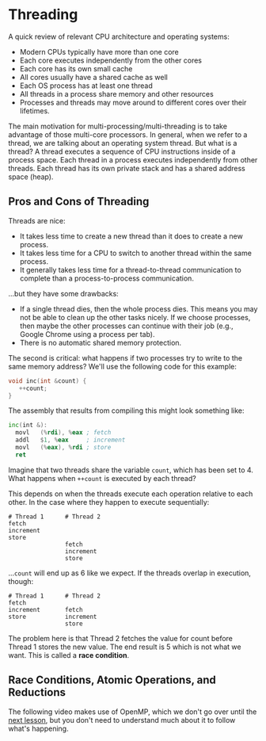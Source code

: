 ---
---

# Threading

A quick review of relevant CPU architecture and operating systems:

- Modern CPUs typically have more than one core
- Each core executes independently from the other cores
- Each core has its own small cache
- All cores usually have a shared cache as well
- Each OS process has at least one thread
- All threads in a process share memory and other resources
- Processes and threads may move around to different cores over their lifetimes.

The main motivation for multi-processing/multi-threading is to take advantage of those multi-core processors. In general, when we refer to a thread, we are talking about an operating system thread. But what is a thread? A thread executes a sequence of CPU instructions inside of a process space. Each thread in a process executes independently from other threads. Each thread has its own private stack and has a shared address space (heap).

## Pros and Cons of Threading

Threads are nice:

- It takes less time to create a new thread than it does to create a new process.
- It takes less time for a CPU to switch to another thread within the same process.
- It generally takes less time for a thread-to-thread communication to complete than a process-to-process communication.

...but they have some drawbacks:

- If a single thread dies, then the whole process dies. This means you may not be able to clean up the other tasks nicely. If we choose processes, then maybe the other processes can continue with their job (e.g., Google Chrome using a process per tab).
- There is no automatic shared memory protection.

The second is critical: what happens if two processes try to write to the same memory address? We'll use the following code for this example:

```c++
void inc(int &count) {
   ++count;
}
```

The assembly that results from compiling this might look something like:

```asm
inc(int &):
  movl   (%rdi), %eax ; fetch
  addl   $1, %eax     ; increment
  movl   (%eax), %rdi ; store
  ret
```

Imagine that two threads share the variable `count`, which has been set to 4. What happens when `++count` is executed by each thread?

This depends on when the threads execute each operation relative to each other. In the case where they happen to execute sequentially:

```shell
# Thread 1      # Thread 2
fetch
increment
store
                fetch
                increment
                store
```

...`count` will end up as 6 like we expect. If the threads overlap in execution, though:

```shell
# Thread 1      # Thread 2
fetch
increment       fetch
store           increment
                store
```

The problem here is that Thread 2 fetches the value for count before Thread 1 stores the new value. The end result is 5 which is not what we want. This is called a **race condition**.



## Race Conditions, Atomic Operations, and Reductions

The following video makes use of OpenMP, which we don't go over until the [next lesson](openmp.md), but you don't need to understand much about it to follow what's happening.

